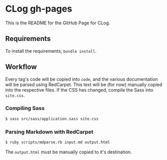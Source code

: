 # CLog gh-pages

This is the README for the GitHub Page for CLog.

## Requirements

To install the requirements, `bundle install`.

## Workflow

Every tag's code will be copied into `code`, and the various documentation will
be parsed using RedCarpet. This text will be (for now) manually copied into the
respective files. If the CSS has changed, compile the Sass into `site.css`.

### Compiling Sass

```sh
$ sass src/sass/application.sass site.css
```

### Parsing Markdown with RedCarpet

```sh
$ ruby scripts/mdparse.rb input.md output.html
```

The `output.html` must be manually copied to it's destination.